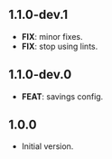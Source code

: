 ## 1.1.0-dev.1

 - **FIX**: minor fixes.
 - **FIX**: stop using lints.

## 1.1.0-dev.0

 - **FEAT**: savings config.

## 1.0.0

- Initial version.
